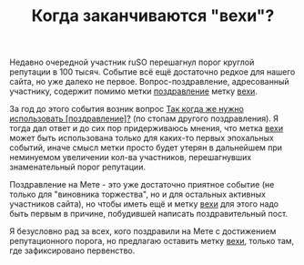 ﻿---
title: "Когда заканчиваются &quot;вехи&quot;?"
se.owner.user_id: 176217
se.owner.display_name: "αλεχολυτ"
se.owner.link: "https://ru.meta.stackoverflow.com/users/176217/%ce%b1%ce%bb%ce%b5%cf%87%ce%bf%ce%bb%cf%85%cf%84"
se.link: "https://ru.meta.stackoverflow.com/questions/11777/%d0%9a%d0%be%d0%b3%d0%b4%d0%b0-%d0%b7%d0%b0%d0%ba%d0%b0%d0%bd%d1%87%d0%b8%d0%b2%d0%b0%d1%8e%d1%82%d1%81%d1%8f-%d0%b2%d0%b5%d1%85%d0%b8"
se.question_id: 11777
se.post_type: question
---
<p>Недавно очередной участник ruSO перешагнул порог круглой репутации в 100 тысяч. Событие всё ещё достаточно редкое для нашего сайта, но уже далеко не первое. Вопрос-поздравление, адресованный участнику, содержит помимо метки <a href="/questions/tagged/%d0%bf%d0%be%d0%b7%d0%b4%d1%80%d0%b0%d0%b2%d0%bb%d0%b5%d0%bd%d0%b8%d0%b5" class="post-tag" title="показать вопросы с меткой [поздравление]" rel="tag">поздравление</a> метку <a href="/questions/tagged/%d0%b2%d0%b5%d1%85%d0%b8" class="post-tag" title="показать вопросы с меткой [вехи]" rel="tag">вехи</a>.</p>
<p>За год до этого события возник вопрос <a href="https://ru.meta.stackoverflow.com/q/10937/176217">Так когда же нужно использовать [поздравление]?</a> (по стопам другого поздравления). Я тогда дал ответ и до сих пор придерживаюсь мнения, что метка <a href="/questions/tagged/%d0%b2%d0%b5%d1%85%d0%b8" class="post-tag" title="показать вопросы с меткой [вехи]" rel="tag">вехи</a> может быть использована только для каких-то первых эпохальных событий, иначе смысл метки просто будет утерян в дальнейшем при неминуемом  увеличении кол-ва участников, перешагнувших знаменательный порог репутации.</p>
<p>Поздравление на Мете - это уже достаточно приятное событие (не только для &quot;виновника торжества&quot;, но и для остальных активных участников сайта), но чтобы иметь ещё и метку <a href="/questions/tagged/%d0%b2%d0%b5%d1%85%d0%b8" class="post-tag" title="показать вопросы с меткой [вехи]" rel="tag">вехи</a> для этого надо быть первым в причине, побудившей написать поздравительный пост.</p>
<p>Я безусловно рад за всех, кого поздравили на Мете с достижением репутационного порога, но предлагаю оставить метку <a href="/questions/tagged/%d0%b2%d0%b5%d1%85%d0%b8" class="post-tag" title="показать вопросы с меткой [вехи]" rel="tag">вехи</a>, только там, где зафиксировано первенство.</p>
